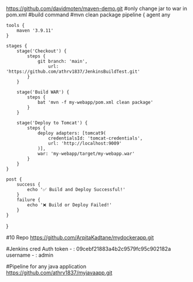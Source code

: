 https://github.com/davidmoten/maven-demo.git
#only change jar to war in pom.xml 
#build command
#mvn clean package
pipeline {
    agent any

    tools {
        maven '3.9.11'
    }

    stages {
        stage('Checkout') {
            steps {
                git branch: 'main', 
                    url: 'https://github.com/athrv1837/JenkinsBuildTest.git'
            }
        }

        stage('Build WAR') {
            steps {
                bat 'mvn -f my-webapp/pom.xml clean package'
            }
        }

        stage('Deploy to Tomcat') {
            steps {
                deploy adapters: [tomcat9(
                    credentialsId: 'tomcat-credentials',
                    url: 'http://localhost:9009'
                )],
                war: 'my-webapp/target/my-webapp.war'
            }
        }
    }

    post {
        success {
            echo '✅ Build and Deploy Successful!'
        }
        failure {
            echo '❌ Build or Deploy Failed!'
        }
    }
}

#10 Repo
https://github.com/ArpitaKadtane/mydockerapp.git

#Jenkins cred 
Auth token - : 09cebf21883a4b2c9579fc95c902182a
username - : admin 

#Pipeline for any java application 
https://github.com/athrv1837/myjavaapp.git
